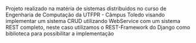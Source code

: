 Projeto realizado na matéria de sistemas distribuidos no curso de Engenharia de Computação da UTFPR - Câmpus Toledo visando implementar um sistema CRUD utilizando WebService com um sistema REST completo, neste caso utilizamos o REST-Framework do Django como biblioteca para possibilitar a implementação
